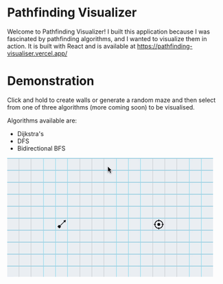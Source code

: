 # Pathfinding Visualizer
Welcome to Pathfinding Visualizer! I built this application because I was fascinated by pathfinding algorithms, and I wanted to visualize them in action. It is built with React and is available at https://pathfinding-visualiser.vercel.app/

# Demonstration 
Click and hold to create walls or generate a random maze and then select from one of three algorithms (more coming soon) to be visualised. 

Algorithms available are: 
- Dijkstra's 
- DFS 
- Bidirectional BFS 

![](https://github.com/Donnie-1/Pathfinding-Visualiser/blob/main/public/demoGIF.gif)
